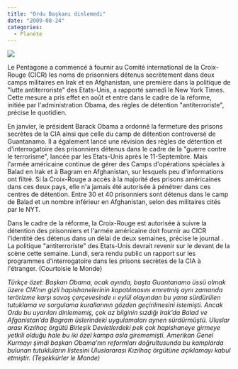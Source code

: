 ```yaml
---
title: "Ordu Başkanı dinlemedi"
date: "2009-08-24"
categories: 
  - Planéte
---
```


![](/uploads/image/troopsdm0803_468x432.jpg)

Le Pentagone a commencé à fournir au Comité international de la Croix-Rouge (CICR) les noms de prisonniers détenus secrètement dans deux camps militaires en Irak et en Afghanistan, une première dans la politique de "lutte antiterroriste" des Etats-Unis, a rapporté samedi le New York Times. Cette mesure a pris effet en août et entre dans le cadre de la réforme, initiée par l'administration Obama, des règles de détention "antiterroriste", précise le quotidien.

En janvier, le président Barack Obama a ordonné la fermeture des prisons secrètes de la CIA ainsi que celle du camp de détention controversé de Guantanamo. Il a également lancé une révision des règles de détention et d'interrogatoire des prisonniers détenus dans le cadre de la "guerre contre le terrorisme", lancée par les Etats-Unis après le 11-Septembre. Mais l'armée américaine continue de gérer des Camps d'opérations spéciales à Balad en Irak et à Bagram en Afghanistan, sur lesquels peu d'informations ont filtré. Si la Croix-Rouge a accès à la majorité des prisons américaines dans ces deux pays, elle n'a jamais été autorisée à pénétrer dans ces centres de détention. Entre 30 et 40 prisonniers sont détenus dans le camp de Balad et un nombre inférieur en Afghanistan, selon des militaires cités par le NYT.

Dans le cadre de la réforme, la Croix-Rouge est autorisée à suivre la détention des prisonniers et l'armée américaine doit fournir au CICR l'identité des détenus dans un délai de deux semaines, précise le journal . La politique "antiterroriste" des Etats-Unis devrait revenir sur le devant de la scène cette semaine. Lundi, sera rendu public un rapport sur les programmes d'interrogatoire dans les prisons secrètes de la CIA à l'étranger. (Courtoisie le Monde)

_Türkçe özet: Başkan Obama, ocak ayında, başta Guantanamo üssü olmak üzere CIA’nın gizli hapishanelerinin kapatılmasını emretmiş aynı zamanda terörizme karşı savaş çerçevesinde ıı eylül olayından bu yana sürdürülen tutuklama ve sorgulama kurallarının gözden geçirilmesini istemişti. Ancak Ordu bu uyarıları dinlememiş, çok az bilginin sızdığı Irak’da Balad ve Afganistan’da Bagram üslerindeki uygulamaları aynen sürdürmüştü. Uluslar arası Kızılhaç örgütü Birleşik Devletlerdeki pek çok hapishaneye girmeye yetkili olduğu hale bu iki özel kampa asla girememişti. Amerikan Genel Kurmayı şimdi başkan Obama’nın reformları doğrultusunda bu kamplarda bulunan tutukluların listesini Uluslararası Kızılhaç örgütüne açıklamayı kabul etmiştir. (Teşekkürler le Monde)_

